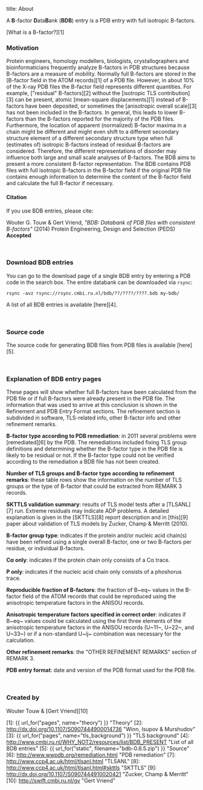 title: About

A **B**-factor **D**ata**B**ank (**BDB**) entry is a PDB entry with full
isotropic B-factors.

[What is a B-factor?][1]


### <a name="motivation"></a>Motivation
Protein engineers, homology modellers, biologists, crystallographers and
bioinformaticians frequently analyze B-factors in PDB structures because
B-factors are a measure of mobility. Normally full B-factors are stored in
the [B-factor field in the ATOM records][1] of a PDB file. However, in about
10% of the X-ray PDB files the B-factor field represents different quantities.
For example, ["residual" B-factors][2] without the
[isotropic TLS contribution][3] can be present, atomic
[mean-square displacements][1] instead of B-factors have been deposited,
or sometimes the [anisotropic overall scale][3] has not been included in the
B-factors. In general, this leads to lower B-factors than the B-factors
reported for the majority of the PDB files. Furthermore, the location of
apparent (normalized) B-factor maxima in a chain might be different
and might even shift to a different secondary structure element of a different
secondary structure type when full (estimates of) isotropic B-factors instead
of residual B-factors are considered.
Therefore, the different representations of disorder may influence both large
and small scale analyses of B-factors. The BDB aims to present a more
consistent B-factor representation.
The BDB contains PDB files with full isotropic B-factors in the
B-factor field if the original PDB file contains enough information to
determine the content of the B-factor field and calculate the full B-factor
if necessary.

#### <a name="reference"></a>Citation
If you use BDB entries, please cite:

Wouter G. Touw & Gert Vriend,
*"BDB: Databank of PDB files with consistent B-factors"* (2014)
Protein Engineering, Design and Selection (PEDS)
**Accepted**

</br>

### <a name="download"></a>Download BDB entries
You can go to the download page of a single BDB entry by entering a PDB code in
the search box. The entire databank can be downloaded via `rsync`:

`rsync -avz rsync://rsync.cmbi.ru.nl/bdb/??/????/????.bdb my-bdb/`

A list of all BDB entries is available [here][4].

</br>

### <a name="source"></a>Source code
The source code for generating BDB files from PDB files is available [here][5].

</br>

### <a name="info"></a>Explanation of BDB entry pages
These pages will show whether full B-factors have been calculated from the PDB
file or if full B-factors were already present in the PDB file. The information
that was used to arrive at this conclusion is shown in the Refinement and PDB
Entry Format sections. The refinement section is subdivided in software,
TLS-related info, other B-factor info and other refinement remarks.

**B-factor type according to PDB remediation**: in 2011 several problems were
[remediated][6] by the PDB. The
remediations included fixing TLS group definitions and determining whether the
B-factor type in the PDB file is likely to be residual or not. If the B-factor
type could not be verified according to the remediation a BDB file has not been
created.

**Number of TLS groups and B-factor type according to refinement remarks**:
these table rows show the information on the number of TLS groups or the type
of B-factor that could be extracted from REMARK 3 records.

**SKTTLS validation summary**: results of TLS model tests after a [TLSANL][7]
run. Extreme residuals may indicate ADP problems. A detailed explanation is
given in the [SKTTLS][8] report description and in [this][9] paper about
validation of TLS models by Zucker, Champ & Merritt (2010).

**B-factor group type**: indicates if the protein and/or nucleic acid chain(s)
have been refined using a single overall B-factor, one or two B-factors per
residue, or individual B-factors.

**C&alpha; only**: indicates if the protein chain only consists of a C&alpha;
trace.

**P only**: indicates if the nucleic acid chain only consists of a phoshorus
trace.

**Reproducible fraction of B-factors**: the fraction of B~eq~ values
in the B-factor field of the ATOM records that could be reproduced using the
anisotropic temperature factors in the ANISOU records.

**Anisotropic temperature factors specified in correct order**: indicates if
B~eq~ values could be calculated using the first three elements of the
anisotropic temperature factors in the ANISOU records (U~11~, U~22~, and U~33~)
or if a non-standard U~ij~ combination was necessary for the calculation.

**Other refinement remarks**: the "OTHER REFINEMENT REMARKS" section of REMARK
3.

**PDB entry format**: date and version of the PDB format used for the PDB
file.


</br>


### Created by
Wouter Touw &
[Gert Vriend][10]


[1]: {{ url_for("pages", name="theory") }}  "Theory"
[2]: http://dx.doi.org/10.1107/S0907444900014736 "Winn, Isupov & Murshudov"
[3]: {{ url_for("pages", name="tls_background") }} "TLS background"
[4]: http://www.cmbi.ru.nl/WHY_NOT2/resources/list/BDB_PRESENT "List of all BDB
entries"
[5]: {{ url_for("static", filename="bdb-0.6.5.zip") }} "Source"
[6]: http://www.wwpdb.org/remediation.html "PDB remediation"
[7]: http://www.ccp4.ac.uk/html/tlsanl.html "TLSANL"
[8]: http://www.ccp4.ac.uk/html/tlsanl.html#skttls "SKTTLS"
[9]: http://dx.doi.org/10.1107/S0907444910020421 "Zucker, Champ & Merritt"
[10]: http://swift.cmbi.ru.nl/gv "Gert Vriend"
